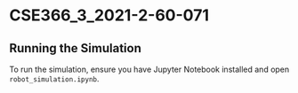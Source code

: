 # CSE366_3_2021-2-60-071

## Running the Simulation
To run the simulation, ensure you have Jupyter Notebook installed and open
`robot_simulation.ipynb`.